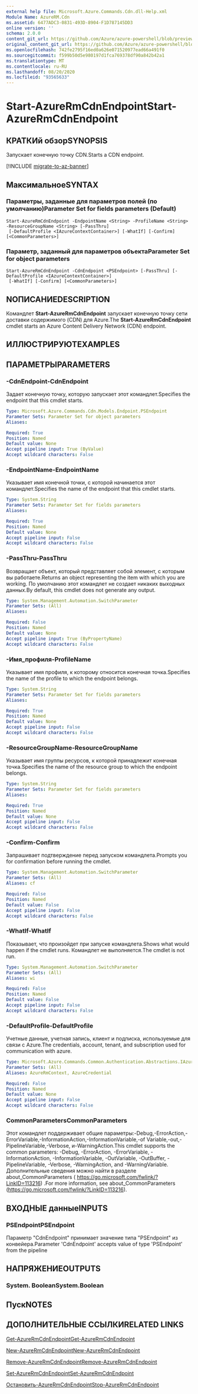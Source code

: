 ```yaml
---
external help file: Microsoft.Azure.Commands.Cdn.dll-Help.xml
Module Name: AzureRM.Cdn
ms.assetid: 6477ADC3-0831-493D-8904-F1D787145DD3
online version: ''
schema: 2.0.0
content_git_url: https://github.com/Azure/azure-powershell/blob/preview/src/ResourceManager/Cdn/Commands.Cdn/help/Start-AzureRmCdnEndpoint.md
original_content_git_url: https://github.com/Azure/azure-powershell/blob/preview/src/ResourceManager/Cdn/Commands.Cdn/help/Start-AzureRmCdnEndpoint.md
ms.openlocfilehash: 742fe2795f16ed0a626e071520977ead66a491f0
ms.sourcegitcommit: f599b50d5e980197d1fca769378df90a842b42a1
ms.translationtype: MT
ms.contentlocale: ru-RU
ms.lasthandoff: 08/20/2020
ms.locfileid: "93565633"
---
```

# <span data-ttu-id="58b08-101">Start-AzureRmCdnEndpoint</span><span class="sxs-lookup"><span data-stu-id="58b08-101">Start-AzureRmCdnEndpoint</span></span>

## <span data-ttu-id="58b08-102">КРАТКИй обзор</span><span class="sxs-lookup"><span data-stu-id="58b08-102">SYNOPSIS</span></span>
<span data-ttu-id="58b08-103">Запускает конечную точку CDN.</span><span class="sxs-lookup"><span data-stu-id="58b08-103">Starts a CDN endpoint.</span></span>

[!INCLUDE [migrate-to-az-banner](../../includes/migrate-to-az-banner.md)]

## <span data-ttu-id="58b08-104">Максимальное</span><span class="sxs-lookup"><span data-stu-id="58b08-104">SYNTAX</span></span>

### <span data-ttu-id="58b08-105">Параметры, заданные для параметров полей (по умолчанию)</span><span class="sxs-lookup"><span data-stu-id="58b08-105">Parameter Set for fields parameters (Default)</span></span>
```
Start-AzureRmCdnEndpoint -EndpointName <String> -ProfileName <String> -ResourceGroupName <String> [-PassThru]
 [-DefaultProfile <IAzureContextContainer>] [-WhatIf] [-Confirm] [<CommonParameters>]
```

### <span data-ttu-id="58b08-106">Параметр, заданный для параметров объекта</span><span class="sxs-lookup"><span data-stu-id="58b08-106">Parameter Set for object parameters</span></span>
```
Start-AzureRmCdnEndpoint -CdnEndpoint <PSEndpoint> [-PassThru] [-DefaultProfile <IAzureContextContainer>]
 [-WhatIf] [-Confirm] [<CommonParameters>]
```

## <span data-ttu-id="58b08-107">NОПИСАНИЕ</span><span class="sxs-lookup"><span data-stu-id="58b08-107">DESCRIPTION</span></span>
<span data-ttu-id="58b08-108">Командлет **Start-AzureRmCdnEndpoint** запускает конечную точку сети доставки содержимого (CDN) для Azure.</span><span class="sxs-lookup"><span data-stu-id="58b08-108">The **Start-AzureRmCdnEndpoint** cmdlet starts an Azure Content Delivery Network (CDN) endpoint.</span></span>

## <span data-ttu-id="58b08-109">ИЛЛЮСТРИРУЮТ</span><span class="sxs-lookup"><span data-stu-id="58b08-109">EXAMPLES</span></span>

## <span data-ttu-id="58b08-110">ПАРАМЕТРЫ</span><span class="sxs-lookup"><span data-stu-id="58b08-110">PARAMETERS</span></span>

### <span data-ttu-id="58b08-111">-CdnEndpoint</span><span class="sxs-lookup"><span data-stu-id="58b08-111">-CdnEndpoint</span></span>
<span data-ttu-id="58b08-112">Задает конечную точку, которую запускает этот командлет.</span><span class="sxs-lookup"><span data-stu-id="58b08-112">Specifies the endpoint that this cmdlet starts.</span></span>

```yaml
Type: Microsoft.Azure.Commands.Cdn.Models.Endpoint.PSEndpoint
Parameter Sets: Parameter Set for object parameters
Aliases: 

Required: True
Position: Named
Default value: None
Accept pipeline input: True (ByValue)
Accept wildcard characters: False
```

### <span data-ttu-id="58b08-113">-EndpointName</span><span class="sxs-lookup"><span data-stu-id="58b08-113">-EndpointName</span></span>
<span data-ttu-id="58b08-114">Указывает имя конечной точки, с которой начинается этот командлет.</span><span class="sxs-lookup"><span data-stu-id="58b08-114">Specifies the name of the endpoint that this cmdlet starts.</span></span>

```yaml
Type: System.String
Parameter Sets: Parameter Set for fields parameters
Aliases: 

Required: True
Position: Named
Default value: None
Accept pipeline input: False
Accept wildcard characters: False
```

### <span data-ttu-id="58b08-115">-PassThru</span><span class="sxs-lookup"><span data-stu-id="58b08-115">-PassThru</span></span>
<span data-ttu-id="58b08-116">Возвращает объект, который представляет собой элемент, с которым вы работаете.</span><span class="sxs-lookup"><span data-stu-id="58b08-116">Returns an object representing the item with which you are working.</span></span>
<span data-ttu-id="58b08-117">По умолчанию этот командлет не создает никаких выходных данных.</span><span class="sxs-lookup"><span data-stu-id="58b08-117">By default, this cmdlet does not generate any output.</span></span>

```yaml
Type: System.Management.Automation.SwitchParameter
Parameter Sets: (All)
Aliases: 

Required: False
Position: Named
Default value: None
Accept pipeline input: True (ByPropertyName)
Accept wildcard characters: False
```

### <span data-ttu-id="58b08-118">-Имя_профиля</span><span class="sxs-lookup"><span data-stu-id="58b08-118">-ProfileName</span></span>
<span data-ttu-id="58b08-119">Указывает имя профиля, к которому относится конечная точка.</span><span class="sxs-lookup"><span data-stu-id="58b08-119">Specifies the name of the profile to which the endpoint belongs.</span></span>

```yaml
Type: System.String
Parameter Sets: Parameter Set for fields parameters
Aliases: 

Required: True
Position: Named
Default value: None
Accept pipeline input: False
Accept wildcard characters: False
```

### <span data-ttu-id="58b08-120">-ResourceGroupName</span><span class="sxs-lookup"><span data-stu-id="58b08-120">-ResourceGroupName</span></span>
<span data-ttu-id="58b08-121">Указывает имя группы ресурсов, к которой принадлежит конечная точка.</span><span class="sxs-lookup"><span data-stu-id="58b08-121">Specifies the name of the resource group to which the endpoint belongs.</span></span>

```yaml
Type: System.String
Parameter Sets: Parameter Set for fields parameters
Aliases: 

Required: True
Position: Named
Default value: None
Accept pipeline input: False
Accept wildcard characters: False
```

### <span data-ttu-id="58b08-122">-Confirm</span><span class="sxs-lookup"><span data-stu-id="58b08-122">-Confirm</span></span>
<span data-ttu-id="58b08-123">Запрашивает подтверждение перед запуском командлета.</span><span class="sxs-lookup"><span data-stu-id="58b08-123">Prompts you for confirmation before running the cmdlet.</span></span>

```yaml
Type: System.Management.Automation.SwitchParameter
Parameter Sets: (All)
Aliases: cf

Required: False
Position: Named
Default value: False
Accept pipeline input: False
Accept wildcard characters: False
```

### <span data-ttu-id="58b08-124">-WhatIf</span><span class="sxs-lookup"><span data-stu-id="58b08-124">-WhatIf</span></span>
<span data-ttu-id="58b08-125">Показывает, что произойдет при запуске командлета.</span><span class="sxs-lookup"><span data-stu-id="58b08-125">Shows what would happen if the cmdlet runs.</span></span>
<span data-ttu-id="58b08-126">Командлет не выполняется.</span><span class="sxs-lookup"><span data-stu-id="58b08-126">The cmdlet is not run.</span></span>

```yaml
Type: System.Management.Automation.SwitchParameter
Parameter Sets: (All)
Aliases: wi

Required: False
Position: Named
Default value: False
Accept pipeline input: False
Accept wildcard characters: False
```

### <span data-ttu-id="58b08-127">-DefaultProfile</span><span class="sxs-lookup"><span data-stu-id="58b08-127">-DefaultProfile</span></span>
<span data-ttu-id="58b08-128">Учетные данные, учетная запись, клиент и подписка, используемые для связи с Azure.</span><span class="sxs-lookup"><span data-stu-id="58b08-128">The credentials, account, tenant, and subscription used for communication with azure.</span></span>

```yaml
Type: Microsoft.Azure.Commands.Common.Authentication.Abstractions.IAzureContextContainer
Parameter Sets: (All)
Aliases: AzureRmContext, AzureCredential

Required: False
Position: Named
Default value: None
Accept pipeline input: False
Accept wildcard characters: False
```

### <span data-ttu-id="58b08-129">CommonParameters</span><span class="sxs-lookup"><span data-stu-id="58b08-129">CommonParameters</span></span>
<span data-ttu-id="58b08-130">Этот командлет поддерживает общие параметры:-Debug,-ErrorAction,-ErrorVariable,-InformationAction,-InformationVariable,-of Variable,-out,-PipelineVariable,-Verbose, и-WarningAction.</span><span class="sxs-lookup"><span data-stu-id="58b08-130">This cmdlet supports the common parameters: -Debug, -ErrorAction, -ErrorVariable, -InformationAction, -InformationVariable, -OutVariable, -OutBuffer, -PipelineVariable, -Verbose, -WarningAction, and -WarningVariable.</span></span> <span data-ttu-id="58b08-131">Дополнительные сведения можно найти в разделе about_CommonParameters ( https://go.microsoft.com/fwlink/?LinkID=113216) .</span><span class="sxs-lookup"><span data-stu-id="58b08-131">For more information, see about_CommonParameters (https://go.microsoft.com/fwlink/?LinkID=113216).</span></span>

## <span data-ttu-id="58b08-132">ВХОДНЫЕ данные</span><span class="sxs-lookup"><span data-stu-id="58b08-132">INPUTS</span></span>

### <span data-ttu-id="58b08-133">PSEndpoint</span><span class="sxs-lookup"><span data-stu-id="58b08-133">PSEndpoint</span></span>
<span data-ttu-id="58b08-134">Параметр "CdnEndpoint" принимает значение типа "PSEndpoint" из конвейера.</span><span class="sxs-lookup"><span data-stu-id="58b08-134">Parameter 'CdnEndpoint' accepts value of type 'PSEndpoint' from the pipeline</span></span>

## <span data-ttu-id="58b08-135">НАПРЯЖЕНИЕ</span><span class="sxs-lookup"><span data-stu-id="58b08-135">OUTPUTS</span></span>

### <span data-ttu-id="58b08-136">System. Boolean</span><span class="sxs-lookup"><span data-stu-id="58b08-136">System.Boolean</span></span>

## <span data-ttu-id="58b08-137">Пуск</span><span class="sxs-lookup"><span data-stu-id="58b08-137">NOTES</span></span>

## <span data-ttu-id="58b08-138">ДОПОЛНИТЕЛЬНЫЕ ССЫЛКИ</span><span class="sxs-lookup"><span data-stu-id="58b08-138">RELATED LINKS</span></span>

[<span data-ttu-id="58b08-139">Get-AzureRmCdnEndpoint</span><span class="sxs-lookup"><span data-stu-id="58b08-139">Get-AzureRmCdnEndpoint</span></span>](./Get-AzureRmCdnEndpoint.md)

[<span data-ttu-id="58b08-140">New-AzureRmCdnEndpoint</span><span class="sxs-lookup"><span data-stu-id="58b08-140">New-AzureRmCdnEndpoint</span></span>](./New-AzureRmCdnEndpoint.md)

[<span data-ttu-id="58b08-141">Remove-AzureRmCdnEndpoint</span><span class="sxs-lookup"><span data-stu-id="58b08-141">Remove-AzureRmCdnEndpoint</span></span>](./Remove-AzureRmCdnEndpoint.md)

[<span data-ttu-id="58b08-142">Set-AzureRmCdnEndpoint</span><span class="sxs-lookup"><span data-stu-id="58b08-142">Set-AzureRmCdnEndpoint</span></span>](./Set-AzureRmCdnEndpoint.md)

[<span data-ttu-id="58b08-143">Остановить-AzureRmCdnEndpoint</span><span class="sxs-lookup"><span data-stu-id="58b08-143">Stop-AzureRmCdnEndpoint</span></span>](./Stop-AzureRmCdnEndpoint.md)


